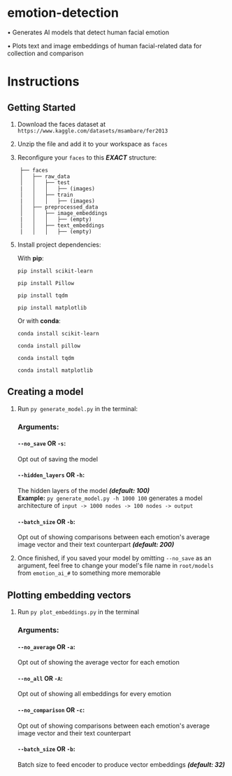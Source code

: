 
# emotion-detection

•	Generates AI models that detect human facial emotion

•	Plots text and image embeddings of human facial-related data for collection and comparison

  

# Instructions
## Getting Started

1. Download the faces dataset at `https://www.kaggle.com/datasets/msambare/fer2013`

  

2. Unzip the file and add it to your workspace as `faces`



3. Reconfigure your `faces` to this ***EXACT*** structure:
   
```
	├── faces
	│   ├── raw_data
	│   │   ├── test
	|   │   │   ├── (images)
	│   │   ├── train
	|   │   │   ├── (images)
	│   ├── preprocessed_data
	│   │   ├── image_embeddings
	|   │   │   ├── (empty)
	│   │   ├── text_embeddings
	|   │   │   ├── (empty)
 ```

5. Install project dependencies:

	With **pip**:
	
	```pip install scikit-learn```
	
	```pip install Pillow```
	
	```pip install tqdm```
	
	```pip install matplotlib```
	
	Or with **conda**:
	
	```conda install scikit-learn```
	
	```conda install pillow```
	
	```conda install tqdm```
	
	```conda install matplotlib```

## Creating a model

1. Run `py generate_model.py` in the terminal:

	### Arguments:
	#### `--no_save` **OR** `-s`:
	Opt out of saving the model
	
	#### `--hidden_layers` **OR** `-h`:
	The hidden layers of the model ***(default: 100)***\
	**Example:** `py generate_model.py -h 1000 100` generates a model architecture of `input -> 1000 nodes -> 100 nodes -> output`
	
	#### `--batch_size` **OR** `-b`:
	Opt out of showing comparisons between each emotion's average image vector and their text counterpart ***(default: 200)***


3. Once finished, if you saved your model by omitting `--no_save` as an argument, feel free to change your model's file name in `root/models` from `emotion_ai_#` to something more memorable

## Plotting embedding vectors

1. Run `py plot_embeddings.py` in the terminal

	### Arguments:
	#### `--no_average` **OR** `-a`:
	Opt out of showing the average vector for each emotion
	
	#### `--no_all` **OR**  `-A`:
	Opt out of showing all embeddings for every emotion
	
	#### `--no_comparison` **OR** `-c`:
 	Opt out of showing comparisons between each emotion's average image vector and their text counterpart

	#### `--batch_size` **OR** `-b`:
 	Batch size to feed encoder to produce vector embeddings ***(default: 32)***
